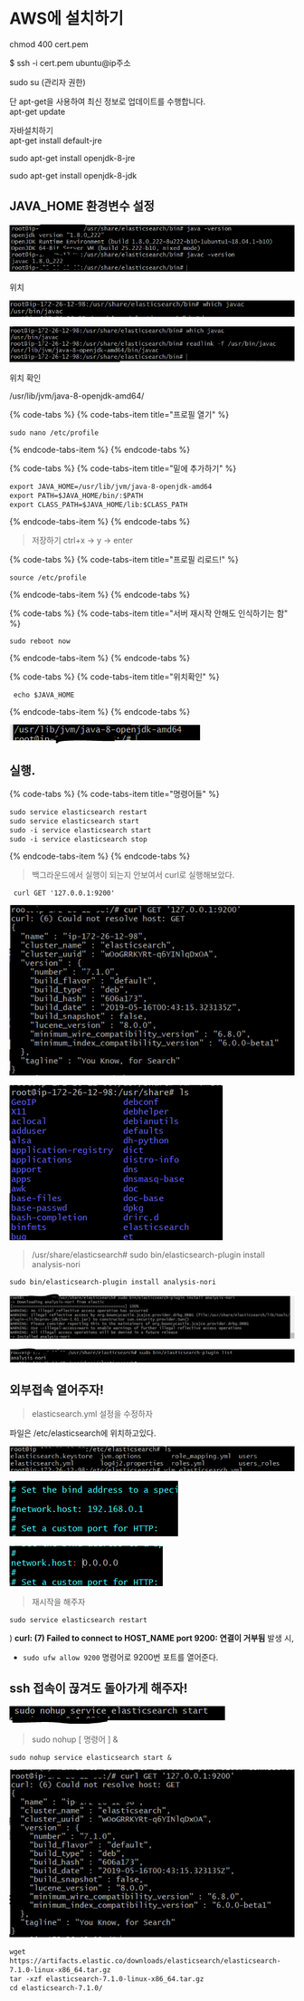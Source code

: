 # AWS에 설치하기



chmod 400 cert.pem

$ ssh -i cert.pem ubuntu@ip주소



sudo su \(관리자 권한\)



단 apt-get을 사용하여 최신 정보로 업데이트를 수행합니다.   
apt-get update

자바설치하기  
apt-get install default-jre

  sudo apt-get install openjdk-8-jre  

sudo apt-get install openjdk-8-jdk  


## JAVA\_HOME 환경변수 설정

![](../.gitbook/assets/image%20%288%29.png)



위치

![](../.gitbook/assets/image%20%2855%29.png)

![](../.gitbook/assets/image%20%2812%29.png)

위치 확인

/usr/lib/jvm/java-8-openjdk-amd64/

{% code-tabs %}
{% code-tabs-item title="프로필 열기" %}
```text
sudo nano /etc/profile
```
{% endcode-tabs-item %}
{% endcode-tabs %}

{% code-tabs %}
{% code-tabs-item title="밑에 추가하기" %}
```text
export JAVA_HOME=/usr/lib/jvm/java-8-openjdk-amd64
export PATH=$JAVA_HOME/bin/:$PATH
export CLASS_PATH=$JAVA_HOME/lib:$CLASS_PATH

```
{% endcode-tabs-item %}
{% endcode-tabs %}

> 저장하기 ctrl+x  -&gt;  y  -&gt; enter

{% code-tabs %}
{% code-tabs-item title="프로필 리로드!" %}
```text
source /etc/profile 
```
{% endcode-tabs-item %}
{% endcode-tabs %}

{% code-tabs %}
{% code-tabs-item title="서버 재시작 안해도 인식하기는 함" %}
```text
sudo reboot now

```
{% endcode-tabs-item %}
{% endcode-tabs %}

{% code-tabs %}
{% code-tabs-item title="위치확인" %}
```text
 echo $JAVA_HOME

```
{% endcode-tabs-item %}
{% endcode-tabs %}

![](../.gitbook/assets/image%20%2859%29.png)

## 실행.

{% code-tabs %}
{% code-tabs-item title="명령어들" %}
```text
sudo service elasticsearch restart
sudo service elasticsearch start
sudo -i service elasticsearch start
sudo -i service elasticsearch stop
```
{% endcode-tabs-item %}
{% endcode-tabs %}

> 백그라운드에서 실행이 되는지 안보여서 curl로 실행해보았다.

```text
 curl GET '127.0.0.1:9200'
```

![ curl GET &apos;127.0.0.1:9200&apos; &#xD655;&#xC778;](../.gitbook/assets/image%20%2820%29.png)



![](../.gitbook/assets/image.png)





> /usr/share/elasticsearch\# sudo bin/elasticsearch-plugin install analysis-nori

```text
sudo bin/elasticsearch-plugin install analysis-nori
```

![&#xC124;&#xCE58;&#xC644;&#xB8CC;&#xD588;&#xB2E4;&#x3160;&#x3160;](../.gitbook/assets/image%20%2852%29.png)

![&#xC124;&#xCE58; &#xD655;&#xC778;!!!!](../.gitbook/assets/image%20%2854%29.png)

## 외부접속 열어주자!

> elasticsearch.yml 설정을 수정하자

파일은  /etc/elasticsearch에 위치하고있다.

![](../.gitbook/assets/image%20%2861%29.png)

![network.host&#xB97C; &#xACE0;&#xCE58;&#xACA0;&#xB2E4;](../.gitbook/assets/image%20%2831%29.png)

![&#xC218;&#xC815;](../.gitbook/assets/image%20%2825%29.png)

> 재시작을 해주자

```text
sudo service elasticsearch restart
```



 \) **curl: \(7\) Failed to connect to HOST\_NAME port 9200: 연결이 거부됨** 발생 시,  
- `sudo ufw allow 9200` 명령어로 9200번 포트를 열어준다.

## ssh 접속이 끊겨도 돌아가게 해주자!

![](../.gitbook/assets/image%20%2829%29.png)

> sudo nohup \[ 명령어 \] &

```text
sudo nohup service elasticsearch start &
```

![&#xCA14;&#xC794;](../.gitbook/assets/image%20%2834%29.png)

















```text
wget https://artifacts.elastic.co/downloads/elasticsearch/elasticsearch-7.1.0-linux-x86_64.tar.gz
tar -xzf elasticsearch-7.1.0-linux-x86_64.tar.gz
cd elasticsearch-7.1.0/ 
```

